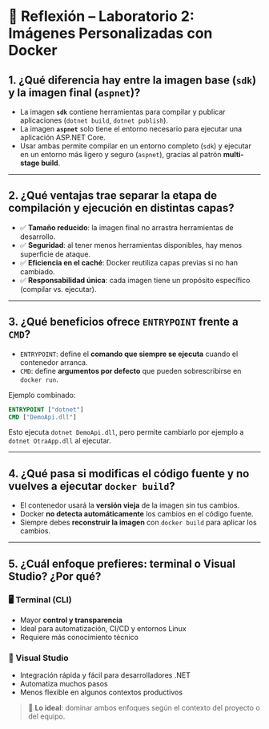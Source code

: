 # 🧠 Reflexión – Laboratorio 2: Imágenes Personalizadas con Docker

## 1. ¿Qué diferencia hay entre la imagen base (`sdk`) y la imagen final (`aspnet`)?

* La imagen **`sdk`** contiene herramientas para compilar y publicar aplicaciones (`dotnet build`, `dotnet publish`).
* La imagen **`aspnet`** solo tiene el entorno necesario para ejecutar una aplicación ASP.NET Core.
* Usar ambas permite compilar en un entorno completo (`sdk`) y ejecutar en un entorno más ligero y seguro (`aspnet`), gracias al patrón **multi-stage build**.

---

## 2. ¿Qué ventajas trae separar la etapa de compilación y ejecución en distintas capas?

* ✅ **Tamaño reducido**: la imagen final no arrastra herramientas de desarrollo.
* ✅ **Seguridad**: al tener menos herramientas disponibles, hay menos superficie de ataque.
* ✅ **Eficiencia en el caché**: Docker reutiliza capas previas si no han cambiado.
* ✅ **Responsabilidad única**: cada imagen tiene un propósito específico (compilar vs. ejecutar).

---

## 3. ¿Qué beneficios ofrece `ENTRYPOINT` frente a `CMD`?

* `ENTRYPOINT`: define el **comando que siempre se ejecuta** cuando el contenedor arranca.
* `CMD`: define **argumentos por defecto** que pueden sobrescribirse en `docker run`.

Ejemplo combinado:

```Dockerfile
ENTRYPOINT ["dotnet"]
CMD ["DemoApi.dll"]
```

Esto ejecuta `dotnet DemoApi.dll`, pero permite cambiarlo por ejemplo a `dotnet OtraApp.dll` al ejecutar.

---

## 4. ¿Qué pasa si modificas el código fuente y no vuelves a ejecutar `docker build`?

* El contenedor usará la **versión vieja** de la imagen sin tus cambios.
* Docker **no detecta automáticamente** los cambios en el código fuente.
* Siempre debes **reconstruir la imagen** con `docker build` para aplicar los cambios.

---

## 5. ¿Cuál enfoque prefieres: terminal o Visual Studio? ¿Por qué?

### 🖥 Terminal (CLI)

* Mayor **control y transparencia**
* Ideal para automatización, CI/CD y entornos Linux
* Requiere más conocimiento técnico

### 🧩 Visual Studio

* Integración rápida y fácil para desarrolladores .NET
* Automatiza muchos pasos
* Menos flexible en algunos contextos productivos

> 🔁 **Lo ideal**: dominar ambos enfoques según el contexto del proyecto o del equipo.
